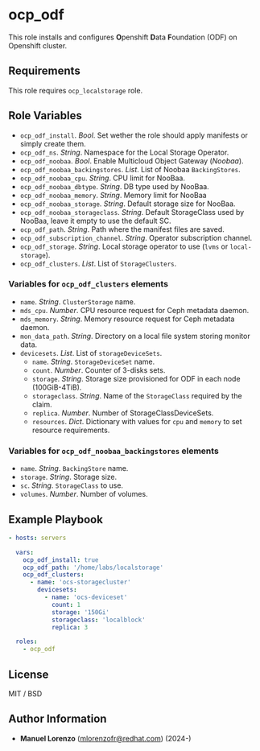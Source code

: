 # ocp_odf
This role installs and configures **O**penshift **D**ata **F**oundation (ODF) on Openshift cluster.

## Requirements
This role requires `ocp_localstorage` role.

## Role Variables
* `ocp_odf_install`. _Bool_. Set wether the role should apply manifests or simply create them.
* `ocp_odf_ns`. _String_. Namespace for the Local Storage Operator.
* `ocp_odf_noobaa`. _Bool_. Enable Multicloud Object Gateway (_Noobaa_).
* `ocp_odf_noobaa_backingstores`. _List_. List of Noobaa `BackingStores`.
* `ocp_odf_noobaa_cpu`. _String_. CPU limit for NooBaa.
* `ocp_odf_noobaa_dbtype`. _String_. DB type used by NooBaa.
* `ocp_odf_noobaa_memory`. _String_. Memory limit for NooBaa
* `ocp_odf_noobaa_storage`. _String_. Default storage size for NooBaa.
* `ocp_odf_noobaa_storageclass`. _String_. Default StorageClass used by NooBaa, leave it empty to use the default SC.
* `ocp_odf_path`. _String_. Path where the manifest files are saved.
* `ocp_odf_subscription_channel`. _String_. Operator subscription channel.
* `ocp_odf_storage`. _String_. Local storage operator to use (`lvms` or `local-storage`).
* `ocp_odf_clusters`. _List_. List of `StorageClusters`.

### Variables for `ocp_odf_clusters` elements
* `name`. _String_. `ClusterStorage` name.
* `mds_cpu`. _Number_. CPU resource request for Ceph metadata daemon.
* `mds_memory`. _String_. Memory resource request for Ceph metadata daemon.
* `mon_data_path`. _String_. Directory on a local file system storing monitor data.
* `devicesets`. _List_. List of `storageDeviceSets`.
    * `name`. _String_. `StorageDeviceSet` name.
    * `count`. _Number_. Counter of 3-disks sets.
    * `storage`. _String_. Storage size provisioned for ODF in each node (100GiB-4TiB).
    * `storageclass`. _String_. Name of the `StorageClass` required by the claim.
    * `replica`. _Number_. Number of StorageClassDeviceSets.
    * `resources`. _Dict_. Dictionary with values for `cpu` and `memory` to set resource requirements.

### Variables for `ocp_odf_noobaa_backingstores` elements
* `name`. _String_. `BackingStore` name.
* `storage`. _String_. Storage size.
* `sc`. _String_. `StorageClass` to use.
* `volumes`. _Number_. Number of volumes.

## Example Playbook
```yaml
- hosts: servers

  vars:
    ocp_odf_install: true
    ocp_odf_path: '/home/labs/localstorage'
    ocp_odf_clusters:
      - name: 'ocs-storagecluster'
        devicesets:
          - name: 'ocs-deviceset'
            count: 1
            storage: '150Gi'
            storageclass: 'localblock'
            replica: 3

  roles:
    - ocp_odf
```

## License
MIT / BSD

## Author Information
 - **Manuel Lorenzo** (mlorenzofr@redhat.com) (2024-)
